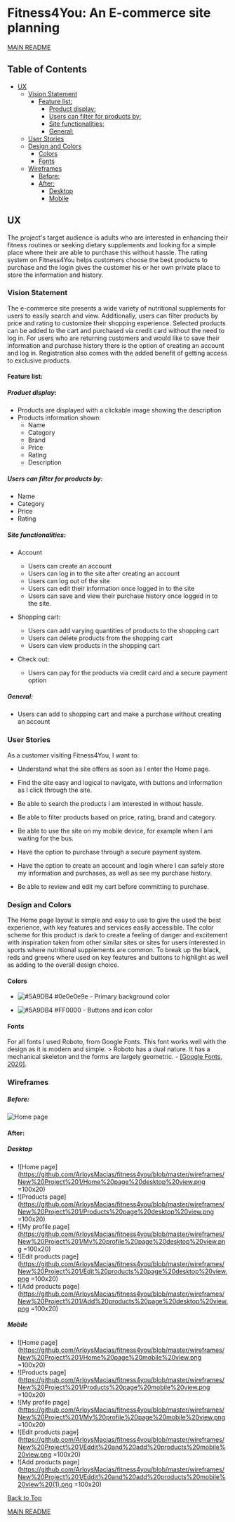 # Fitness4You: An E-commerce site planning

[MAIN README](https://github.com/ArloysMacias/fitness4you#table-of-contents)

## Table of Contents
- [UX](#ux)
  * [Vision Statement](#vision-statement)
    + [Feature list:](#feature-list-)
      - [Product display:](#product-display-)
      - [Users can filter for products by:](#users-can-filter-for-products-by-)
      - [Site functionalities:](#site-functionalities-)
      - [General:](#general-)
  * [User Stories](#user-stories)
  * [Design and Colors](#design-and-colors)
    + [Colors](#colors)
    + [Fonts](#fonts)
  * [Wireframes](#wireframes)
      - [Before:](#before-)
    + [After:](#after-)
      - [Desktop](#desktop)
      - [Mobile](#mobile)

## UX
The project's target audience is adults who are interested in enhancing their fitness routines or seeking dietary supplements and looking for a simple place where their are able to purchase this without hassle. The rating system on Fitness4You helps customers choose the best products to purchase and the login gives the customer his or her own private place to store the information and history.

### Vision Statement
The e-commerce site presents a wide variety of nutritional supplements for users to easily search and view. Additionally, users can filter products by price and rating to customize their shopping experience. Selected products can be added to the cart and purchased via credit card without the need to log in. For users who are returning customers and would like to save their information and purchase history there is the option of creating an account and log in. Registration also comes with the added benefit of getting access to exclusive products.

#### Feature list:

##### Product display:
* Products are displayed with a clickable image showing the description
* Products information shown:
  * Name
  * Category
  * Brand
  * Price
  * Rating
  * Description

##### Users can filter for products by:
* Name
* Category
* Price
* Rating

##### Site functionalities:
* Account
  * Users can create an account
  * Users can log in to the site after creating an account
  * Users can log out of the site
  * Users can edit their information once logged in to the site
  * Users can save and view their purchase history once logged in to the site.
  
* Shopping cart:
  * Users can add varying quantities of products to the shopping cart
  * Users can delete products from the shopping cart
  * Users can view products in the shopping cart
  
* Check out:
  * Users can pay for the products via credit card and a secure payment option
  
##### General:
* Users can add to shopping cart and make a purchase without creating an account
  

### User Stories
As a customer visiting Fitness4You, I want to:
* Understand what the site offers as soon as I enter the Home page.

* Find the site easy and logical to navigate, with buttons and information as I click through the site.

* Be able to search the products I am interested in without hassle.

* Be able to filter products based on price, rating, brand and category.

* Be able to use the site on my mobile device, for example when I am waiting for the bus.

* Have the option to purchase through a secure payment system.

* Have the option to create an account and login where I can safely store my information and purchases, as well as see my purchase history.

* Be able to review and edit my cart before committing to purchase.

### Design and Colors

The Home page layout is simple and easy to use to give the used the best experience, with key features and services easily accessible. 
The color scheme for this product is dark to create a feeling of danger and excitement with inspiration taken from other similar sites or sites for users interested in sports where nutritional supplements are common. To break up the black, reds and greens where used on key features and buttons to highlight as well as adding to the overall design choice.

#### Colors

* ![#5A9DB4](https://placehold.it/15/0e0e0e9e/000000?text=+) #0e0e0e9e - Primary background color

* ![#5A9DB4](https://placehold.it/15/FF0000/000000?text=+) #FF0000 - Buttons and icon color

#### Fonts

For all fonts I used Roboto, from Google Fonts. This font works well with the design as it is modern and simple. > Roboto has a dual nature. It has a mechanical skeleton and the forms are largely geometric. - [[Google Fonts, 2020]](https://fonts.google.com/specimen/Roboto).

### Wireframes
##### Before:
![Home page](https://github.com/ArloysMacias/fitness4you/blob/master/wireframes/desktop.png)

#### After:
##### Desktop
* ![Home page](https://github.com/ArloysMacias/fitness4you/blob/master/wireframes/New%20Project%201/Home%20page%20desktop%20view.png =100x20)
* ![Products page](https://github.com/ArloysMacias/fitness4you/blob/master/wireframes/New%20Project%201/Products%20page%20desktop%20view.png =100x20)
* ![My profile page](https://github.com/ArloysMacias/fitness4you/blob/master/wireframes/New%20Project%201/My%20profile%20page%20desktop%20view.png =100x20)
* ![Edit products page](https://github.com/ArloysMacias/fitness4you/blob/master/wireframes/New%20Project%201/Edit%20products%20page%20desktop%20view.png =100x20)
* ![Add products page](https://github.com/ArloysMacias/fitness4you/blob/master/wireframes/New%20Project%201/Add%20products%20page%20desktop%20view.png =100x20)


##### Mobile
* ![Home page](https://github.com/ArloysMacias/fitness4you/blob/master/wireframes/New%20Project%201/Home%20page%20mobile%20view.png =100x20)
* ![Products page](https://github.com/ArloysMacias/fitness4you/blob/master/wireframes/New%20Project%201/Products%20page%20mobile%20view.png =100x20)
* ![My profile page](https://github.com/ArloysMacias/fitness4you/blob/master/wireframes/New%20Project%201/My%20profile%20page%20mobile%20view.png =100x20)
* ![Edit products page](https://github.com/ArloysMacias/fitness4you/blob/master/wireframes/New%20Project%201/Eddit%20and%20add%20products%20mobile%20view.png =100x20)
* ![Add products page](https://github.com/ArloysMacias/fitness4you/blob/master/wireframes/New%20Project%201/Eddit%20and%20add%20products%20mobile%20view%20(1).png =100x20)

[Back to Top](#table-of-contents)

[MAIN README](https://github.com/ArloysMacias/fitness4you#table-of-contents)